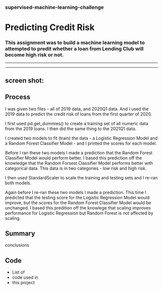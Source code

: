 ### supervised-machine-learning-challenge
# Predicting Credit Risk

### This assignment was to build a machine learning model to attempted to predit whether a loan from Lending Club will become high risk or not.
----------------------------
----------------------------
## screen shot:

## Process
I was given two files - all of 2019 data, and 2020Q1 data. And I used the 2019 data to predict the credit risk of loans from the first quarter of 2020. 

I first used pd.get_dummies() to create a training set of all numeric data from the 2019 loans. I then did the same thing to the 2021Q1 data.

I created two models to fit (train) the data - a Logistic Regression Model and a Random Forest Classifier Model - and I printed the scores for each model.

Before I ran these two models I made a prediction that the Random Forest Classifier Model would perform better. I based this prediction off the knowledge that the Random Forsest Classifier Model performs better with categorical data. This data is in two categories - low risk and high risk. 

I then used StandardScaler to scale the training and testing sets and I re-ran both models.

Again before I re-ran these two models I made a prediction. This time I predicted that the testing score for the Logistic Regression Model would improve, but the scores for the Random Forest Classifier Model would be unchanged. I based this predition off the knowlege that scaling improves performance for Logistic Regression but Random Forest is not affected by scaling.


## Summary
conclusions

## Code
* List of
* code used in
* this project


